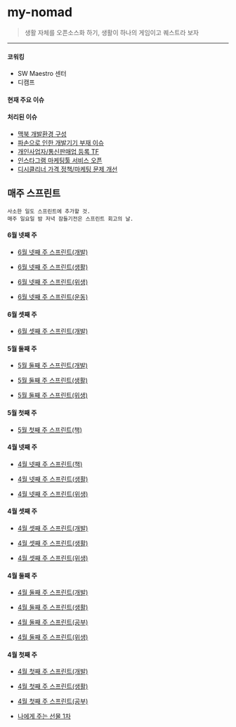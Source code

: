 # my-nomad
> 생활 자체를 오픈소스화 하기, 생활이 하나의 게임이고 퀘스트라 보자

---

#### 코워킹
- SW Maestro 센터
- 디캠프

#### 현재 주요 이슈

#### 처리된 이슈
- [맥북 개발환경 구성](https://github.com/myungjaeyu/my-nomad/projects/33)
- [파손으로 인한 개발기기 부재 이슈](https://github.com/myungjaeyu/my-nomad/projects/27)
- [개인사업자/통신판매업 등록 TF](https://github.com/myungjaeyu/my-nomad/projects/2)
- [인스타그램 마케팅툴 서비스 오픈](https://github.com/myungjaeyu/my-nomad/projects/10)
- [디시클리너 가격 정책/마케팅 문제 개선](https://github.com/myungjaeyu/my-nomad/projects/11)


## 매주 스프린트
```
사소한 일도 스프린트에 추가할 것.
매주 일요일 밤 저녁 잠들기전은 스프린트 회고의 날.
```

#### 6월 넷째 주

- [6월 넷째 주 스프린트(개발)](https://github.com/myungjaeyu/my-nomad/projects/45)

- [6월 넷째 주 스프린트(생활)](https://github.com/myungjaeyu/my-nomad/projects/46)

- [6월 넷째 주 스프린트(위생)](https://github.com/myungjaeyu/my-nomad/projects/47)

- [6월 넷째 주 스프린트(운동)](https://github.com/myungjaeyu/my-nomad/projects/48)

#### 6월 셋째 주

- [6월 셋째 주 스프린트(개발)](https://github.com/myungjaeyu/my-nomad/projects/44)

#### 5월 둘째 주

- [5월 둘째 주 스프린트(개발)](https://github.com/myungjaeyu/my-nomad/projects/30)

- [5월 둘째 주 스프린트(생활)](https://github.com/myungjaeyu/my-nomad/projects/31)

- [5월 둘째 주 스프린트(위생)](https://github.com/myungjaeyu/my-nomad/projects/32)

#### 5월 첫째 주

- [5월 첫째 주 스프린트(책)](https://github.com/myungjaeyu/my-nomad/projects/29)

#### 4월 넷째 주

- [4월 넷째 주 스프린트(책)](https://github.com/myungjaeyu/my-nomad/projects/26)

- [4월 넷째 주 스프린트(생활)](https://github.com/myungjaeyu/my-nomad/projects/24)

- [4월 넷째 주 스프린트(위생)](https://github.com/myungjaeyu/my-nomad/projects/22)

#### 4월 셋째 주

- [4월 셋째 주 스프린트(개발)](https://github.com/myungjaeyu/my-nomad/projects/19)

- [4월 셋째 주 스프린트(생활)](https://github.com/myungjaeyu/my-nomad/projects/20)

- [4월 셋째 주 스프린트(위생)](https://github.com/myungjaeyu/my-nomad/projects/21)

#### 4월 둘째 주

- [4월 둘째 주 스프린트(개발)](https://github.com/myungjaeyu/my-nomad/projects/14)

- [4월 둘째 주 스프린트(생활)](https://github.com/myungjaeyu/my-nomad/projects/15)

- [4월 둘째 주 스프린트(공부)](https://github.com/myungjaeyu/my-nomad/projects/16)

- [4월 둘째 주 스프린트(위생)](https://github.com/myungjaeyu/my-nomad/projects/17)

#### 4월 첫째 주

- [4월 첫째 주 스프린트(개발)](https://github.com/myungjaeyu/my-nomad/projects/5)

- [4월 첫째 주 스프린트(생활)](https://github.com/myungjaeyu/my-nomad/projects/3)

- [4월 첫째 주 스프린트(공부)](https://github.com/myungjaeyu/my-nomad/projects/7)

- [나에게 주는 선물 1차](https://github.com/myungjaeyu/my-nomad/projects/9)
